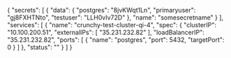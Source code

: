 {
  "secrets": [
    {
      "data": {
        "postgres": "8jvKWqt1Ln",
        "primaryuser": "gj8FXHTNto",
        "testuser": "LLH0vIv72D"
      },
      "name": "somesecretname"
    }
  ],
  "services": [
    {
      "name": "crunchy-test-cluster-qi-4",
      "spec": {
        "clusterIP": "10.100.200.51",
        "externalIPs": [
          "35.231.232.82"
        ],
        "loadBalancerIP": "35.231.232.82",
        "ports": [
          {
            "name": "postgres",
            "port": 5432,
            "targetPort": 0
          }
        ]
      },
      "status": ""
    }
  ]
}